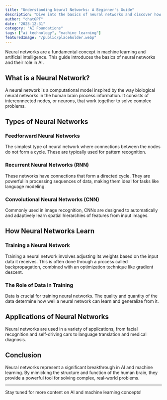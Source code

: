 ```yaml
---
title: "Understanding Neural Networks: A Beginner's Guide"
description: "Dive into the basics of neural networks and discover how they are a cornerstone of modern machine learning."
author: "chatGPT"
date: "2023-12-31"
category: "AI Foundations"
tags: ["ai technology", "machine learning"]
featuredImage: "/public/placeholder.webp"
---
```


Neural networks are a fundamental concept in machine learning and artificial intelligence. This guide introduces the basics of neural networks and their role in AI.

## What is a Neural Network?

A neural network is a computational model inspired by the way biological neural networks in the human brain process information. It consists of interconnected nodes, or neurons, that work together to solve complex problems.

## Types of Neural Networks

### Feedforward Neural Networks

The simplest type of neural network where connections between the nodes do not form a cycle. These are typically used for pattern recognition.

### Recurrent Neural Networks (RNN)

These networks have connections that form a directed cycle. They are powerful in processing sequences of data, making them ideal for tasks like language modeling.

### Convolutional Neural Networks (CNN)

Commonly used in image recognition, CNNs are designed to automatically and adaptively learn spatial hierarchies of features from input images.

## How Neural Networks Learn

### Training a Neural Network

Training a neural network involves adjusting its weights based on the input data it receives. This is often done through a process called backpropagation, combined with an optimization technique like gradient descent.

### The Role of Data in Training

Data is crucial for training neural networks. The quality and quantity of the data determine how well a neural network can learn and generalize from it.

## Applications of Neural Networks

Neural networks are used in a variety of applications, from facial recognition and self-driving cars to language translation and medical diagnosis.

## Conclusion

Neural networks represent a significant breakthrough in AI and machine learning. By mimicking the structure and function of the human brain, they provide a powerful tool for solving complex, real-world problems.

---

Stay tuned for more content on AI and machine learning concepts!
